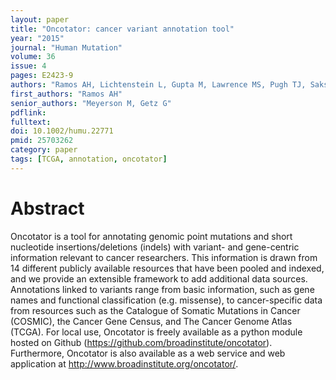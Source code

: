 ```yaml
---
layout: paper
title: "Oncotator: cancer variant annotation tool"
year: "2015"
journal: "Human Mutation"
volume: 36
issue: 4
pages: E2423-9
authors: "Ramos AH, Lichtenstein L, Gupta M, Lawrence MS, Pugh TJ, Saksena G, Meyerson M, Getz G"
first_authors: "Ramos AH"
senior_authors: "Meyerson M, Getz G"
pdflink:
fulltext:
doi: 10.1002/humu.22771
pmid: 25703262
category: paper
tags: [TCGA, annotation, oncotator]
---
```


# Abstract

Oncotator is a tool for annotating genomic point mutations and short nucleotide insertions/deletions (indels) with variant- and gene-centric information relevant to cancer researchers. This information is drawn from 14 different publicly available resources that have been pooled and indexed, and we provide an extensible framework to add additional data sources. Annotations linked to variants range from basic information, such as gene names and functional classification (e.g. missense), to cancer-specific data from resources such as the Catalogue of Somatic Mutations in Cancer (COSMIC), the Cancer Gene Census, and The Cancer Genome Atlas (TCGA). For local use, Oncotator is freely available as a python module hosted on Github (https://github.com/broadinstitute/oncotator). Furthermore, Oncotator is also available as a web service and web application at http://www.broadinstitute.org/oncotator/.


